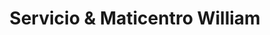 ---
title: "Servicio & Maticentro William"
url: /callao/servicio-und-maticentro-william/
shop: pintura
---